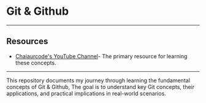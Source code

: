 # Git & Github
---

## **Resources**
- [Chaiaurcode's YouTube Channel](https://www.youtube.com/@chaiaurcode)- The primary resource for learning these concepts.
---
This repository documents my journey through learning the fundamental concepts of Git & Github, The goal is to understand key Git concepts, their applications, and practical implications in real-world scenarios.